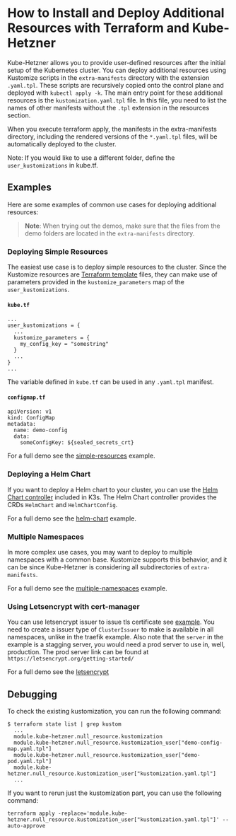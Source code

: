 # How to Install and Deploy Additional Resources with Terraform and Kube-Hetzner

Kube-Hetzner allows you to provide user-defined resources after the initial setup of the Kubernetes cluster. You can deploy additional resources using Kustomize scripts in the `extra-manifests` directory with the extension `.yaml.tpl`. These scripts are recursively copied onto the control plane and deployed with `kubectl apply -k`. The main entry point for these additional resources is the `kustomization.yaml.tpl` file. In this file, you need to list the names of other manifests without the `.tpl` extension in the resources section.

When you execute terraform apply, the manifests in the extra-manifests directory, including the rendered versions of the `*.yaml.tpl` files, will be automatically deployed to the cluster.

Note: If you would like to use a different folder, define the `user_kustomizations` in kube.tf.

## Examples

Here are some examples of common use cases for deploying additional resources:

> **Note**: When trying out the demos, make sure that the files from the demo folders are located in the `extra-manifests` directory.

### Deploying Simple Resources

The easiest use case is to deploy simple resources to the cluster. Since the Kustomize resources are [Terraform template](https://registry.terraform.io/providers/hashicorp/template/latest/docs/data-sources/file) files, they can make use of parameters provided in the `kustomize_parameters` map of the `user_kustomizations`.

#### `kube.tf`

```
...
user_kustomizations = {
  ...
  kustomize_parameters = {
    my_config_key = "somestring"
  }
  ...
}
...
```

The variable defined in `kube.tf` can be used in any `.yaml.tpl` manifest.

#### `configmap.tf`

```
apiVersion: v1
kind: ConfigMap
metadata:
  name: demo-config
  data:
    someConfigKey: ${sealed_secrets_crt}
```

For a full demo see the [simple-resources](simple-resources/) example.

### Deploying a Helm Chart

If you want to deploy a Helm chart to your cluster, you can use the [Helm Chart controller](https://docs.k3s.io/helm) included in K3s. The Helm Chart controller provides the CRDs `HelmChart` and `HelmChartConfig`.

For a full demo see the [helm-chart](helm-chart/) example.

### Multiple Namespaces

In more complex use cases, you may want to deploy to multiple namespaces with a common base. Kustomize supports this behavior, and it can be since Kube-Hetzner is considering all subdirectories of `extra-manifests`.

For a full demo see the [multiple-namespaces](multiple-namespaces/) example.

### Using Letsencrypt with cert-manager

You can use letsencrypt issuer to issue tls certificate see [example](https://doc.traefik.io/traefik/user-guides/cert-manager/). You need to create a issuer type of `ClusterIssuer` to make is available in all namespaces, unlike in the traefik example. Also note that the `server` in the example is a stagging server, you would need a prod server to use in, well, production. The prod server link can be found at `https://letsencrypt.org/getting-started/`

For a full demo see the [letsencrypt](letsencrypt/)

## Debugging

To check the existing kustomization, you can run the following command:

```
$ terraform state list | grep kustom
  ...
  module.kube-hetzner.null_resource.kustomization
  module.kube-hetzner.null_resource.kustomization_user["demo-config-map.yaml.tpl"]
  module.kube-hetzner.null_resource.kustomization_user["demo-pod.yaml.tpl"]
  module.kube-hetzner.null_resource.kustomization_user["kustomization.yaml.tpl"]
  ...
```

If you want to rerun just the kustomization part, you can use the following command:

```
terraform apply -replace='module.kube-hetzner.null_resource.kustomization_user["kustomization.yaml.tpl"]' --auto-approve
```

